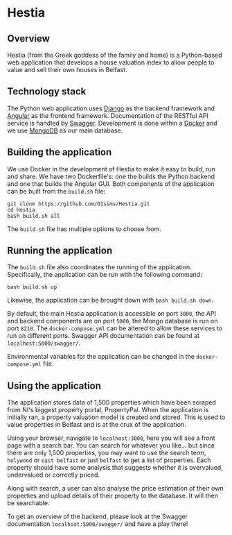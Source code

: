 # Hestia

## Overview

Hestia (from the Greek goddess of the family and home) is a Python-based web application that develops a house valuation index to allow people to value and sell their own houses in Belfast.

## Technology stack

The Python web application uses [Django](https://www.djangoproject.com/) as the backend framework and [Angular](https://angular.io/) as the frontend framework. Documentation of the RESTful API service is handled by [Swagger](https://swagger.io/). Development is done within a [Docker](https://www.docker.com/) and we use [MongoDB](https://www.mongodb.com/) as our main database.

## Building the application

We use Docker in the development of Hestia to make it easy to build, run and share. We have two Dockerfile's: one the builds the Python backend and one that builds the Angular GUI. Both components of the application can be built from the `build.sh` file:
```
git clone https://github.com/O1sims/Hestia.git
cd Hestia
bash build.sh all
```
The `build.sh` file has multiple options to choose from.

## Running the application

The `build.sh` file also coordinates the running of the application. Specifically, the application can be run with the following command:
```
bash build.sh up
```
Likewise, the application can be brought down with `bash build.sh down`.

By default, the main Hestia application is accessible on port `3000`, the API and backend components are on port `5000`, the Mongo database is run on port `8210`. The `docker-compose.yml` can be altered to allow these services to run on different ports. Swagger API documentation can be found at `localhost:5000/swagger/`.

Environmental variables for the application can be changed in the `docker-compose.yml` file.

## Using the application

The application stores data of 1,500 properties which have been scraped from NI's biggest property portal, PropertyPal. When the application is initially ran, a property valuation model is created and stored. This is used to value properties in Belfast and is at the crux of the application.

Using your browser, navigate to `localhost:3000`, here you will see a front page with a search bar. You can search for whatever you like... but since there are only 1,500 properties, you may want to use the search term, `holywood` or `east belfast` or just `belfast` to get a list of properties. Each property should have some analysis that suggests whether it is overvalued, undervalued or correctly priced.

Along with search, a user can also analyse the price estimation of their own properties and upload details of their property to the database. It will then be searchable.

To get an overview of the backend, please look at the Swagger documentation `localhost:5000/swagger/` and have a play there!
